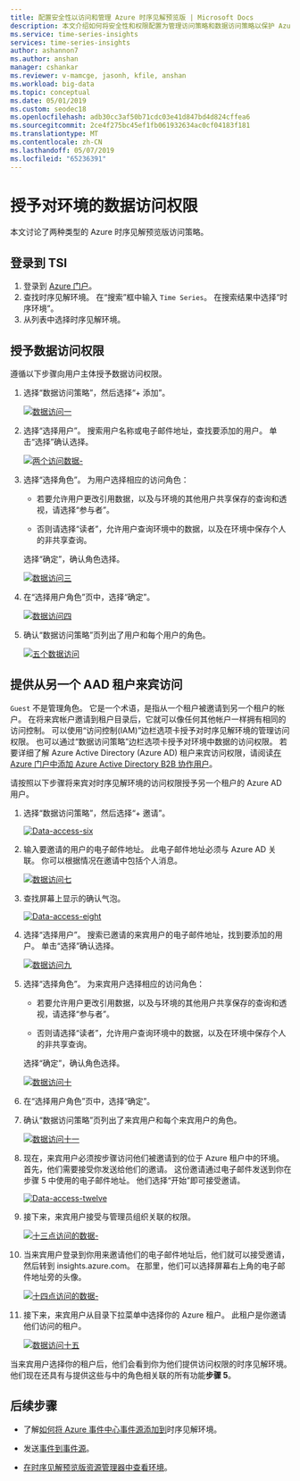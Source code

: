 ```yaml
---
title: 配置安全性以访问和管理 Azure 时序见解预览版 | Microsoft Docs
description: 本文介绍如何将安全性和权限配置为管理访问策略和数据访问策略以保护 Azure 时序见解预览版。
ms.service: time-series-insights
services: time-series-insights
author: ashannon7
ms.author: anshan
manager: cshankar
ms.reviewer: v-mamcge, jasonh, kfile, anshan
ms.workload: big-data
ms.topic: conceptual
ms.date: 05/01/2019
ms.custom: seodec18
ms.openlocfilehash: adb30cc3af50b71cdc03e41d847bd4d824cffea6
ms.sourcegitcommit: 2ce4f275bc45ef1fb061932634ac0cf04183f181
ms.translationtype: MT
ms.contentlocale: zh-CN
ms.lasthandoff: 05/07/2019
ms.locfileid: "65236391"
---
```

# <a name="grant-data-access-to-an-environment"></a>授予对环境的数据访问权限

本文讨论了两种类型的 Azure 时序见解预览版访问策略。

## <a name="sign-in-to-tsi"></a>登录到 TSI

1. 登录到 [Azure 门户](https://portal.azure.com/)。
1. 查找时序见解环境。 在“搜索”框中输入 `Time Series`。 在搜索结果中选择“时序环境”。
1. 从列表中选择时序见解环境。

## <a name="grant-data-access"></a>授予数据访问权限

遵循以下步骤向用户主体授予数据访问权限。

1. 选择“数据访问策略”，然后选择“+ 添加”。

    [![数据访问一](media/data-access/data-access-one.png)](media/data-access/data-access-one.png#lightbox)

1. 选择“选择用户”。 搜索用户名称或电子邮件地址，查找要添加的用户。 单击“选择”确认选择。

    [![两个访问数据-](media/data-access/data-access-two.png)](media/data-access/data-access-two.png#lightbox)

1. 选择“选择角色”。 为用户选择相应的访问角色：

    * 若要允许用户更改引用数据，以及与环境的其他用户共享保存的查询和透视，请选择“参与者”。

    * 否则请选择“读者”，允许用户查询环境中的数据，以及在环境中保存个人的非共享查询。

   选择“确定”，确认角色选择。

    [![数据访问三](media/data-access/data-access-three.png)](media/data-access/data-access-three.png#lightbox)

1. 在“选择用户角色”页中，选择“确定”。

    [![数据访问四](media/data-access/data-access-four.png)](media/data-access/data-access-four.png#lightbox)

1. 确认“数据访问策略”页列出了用户和每个用户的角色。

    [![五个数据访问](media/data-access/data-access-five.png)](media/data-access/data-access-five.png#lightbox)

## <a name="provide-guest-access-from-another-aad-tenant"></a>提供从另一个 AAD 租户来宾访问

`Guest` 不是管理角色。 它是一个术语，是指从一个租户被邀请到另一个租户的帐户。 在将来宾帐户邀请到租户目录后，它就可以像任何其他帐户一样拥有相同的访问控制。 可以使用“访问控制(IAM)”边栏选项卡授予对时序见解环境的管理访问权限。 也可以通过“数据访问策略”边栏选项卡授予对环境中数据的访问权限。 若要详细了解 Azure Active Directory (Azure AD) 租户来宾访问权限，请阅读[在 Azure 门户中添加 Azure Active Directory B2B 协作用户](https://docs.microsoft.com/azure/active-directory/b2b/add-users-administrator)。

请按照以下步骤将来宾对时序见解环境的访问权限授予另一个租户的 Azure AD 用户。

1. 选择“数据访问策略”，然后选择“+ 邀请”。

    [![Data-access-six](media/data-access/data-access-six.png)](media/data-access/data-access-six.png#lightbox)

1. 输入要邀请的用户的电子邮件地址。 此电子邮件地址必须与 Azure AD 关联。 你可以根据情况在邀请中包括个人消息。

    [![数据访问七](media/data-access/data-access-seven.png)](media/data-access/data-access-seven.png#lightbox)

1. 查找屏幕上显示的确认气泡。

    [![Data-access-eight](media/data-access/data-access-eight.png)](media/data-access/data-access-eight.png#lightbox)

1. 选择“选择用户”。 搜索已邀请的来宾用户的电子邮件地址，找到要添加的用户。 单击“选择”确认选择。

    [![数据访问九](media/data-access/data-access-nine.png)](media/data-access/data-access-nine.png#lightbox)

1. 选择“选择角色”。 为来宾用户选择相应的访问角色：

    * 若要允许用户更改引用数据，以及与环境的其他用户共享保存的查询和透视，请选择“参与者”。

    * 否则请选择“读者”，允许用户查询环境中的数据，以及在环境中保存个人的非共享查询。

   选择“确定”，确认角色选择。

    [![数据访问十](media/data-access/data-access-ten.png)](media/data-access/data-access-ten.png#lightbox)

1. 在“选择用户角色”页中，选择“确定”。

1. 确认“数据访问策略”页列出了来宾用户和每个来宾用户的角色。

    [![数据访问十一](media/data-access/data-access-eleven.png)](media/data-access/data-access-eleven.png#lightbox)

1. 现在，来宾用户必须按步骤访问他们被邀请到的位于 Azure 租户中的环境。 首先，他们需要接受你发送给他们的邀请。 这份邀请通过电子邮件发送到你在步骤 5 中使用的电子邮件地址。 他们选择“开始”即可接受邀请。

    [![Data-access-twelve](media/data-access/data-access-twelve.png)](media/data-access/data-access-twelve.png#lightbox)

1. 接下来，来宾用户接受与管理员组织关联的权限。

    [![十三点访问的数据-](media/data-access/data-access-thirteen.png)](media/data-access/data-access-thirteen.png#lightbox)

1. 当来宾用户登录到你用来邀请他们的电子邮件地址后，他们就可以接受邀请，然后转到 insights.azure.com。 在那里，他们可以选择屏幕右上角的电子邮件地址旁的头像。

    [![十四点访问的数据-](media/data-access/data-access-fourteen.png)](media/data-access/data-access-fourteen.png#lightbox)

1. 接下来，来宾用户从目录下拉菜单中选择你的 Azure 租户。 此租户是你邀请他们访问的租户。

    [![数据访问十五](media/data-access/data-access-fifteen.png)](media/data-access/data-access-fifteen.png#lightbox)

当来宾用户选择你的租户后，他们会看到你为他们提供访问权限的时序见解环境。 他们现在还具有与提供这些与中的角色相关联的所有功能**步骤 5**。

## <a name="next-steps"></a>后续步骤

* 了解[如何将 Azure 事件中心事件源添加到](./time-series-insights-how-to-add-an-event-source-eventhub.md)时序见解环境。

* 发送[事件到事件源](./time-series-insights-send-events.md)。

* [在时序见解预览版资源管理器中查看环境](./time-series-insights-update-explorer.md)。
